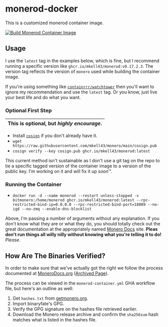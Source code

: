 # monerod-docker

This is a customized monerod container image.

[![Build Monerod Container Image](https://github.com/mkell43/monero/actions/workflows/monerod-container.yml/badge.svg)](https://github.com/mkell43/monero/actions/workflows/monerod-container.yml)

## Usage

I use the `latest` tag in the examples below, which is fine, but I recommend running a specific version like `ghcr.io/mkell43/monerod:v0.17.2.3`. The version tag reflects the version of `monero` used while building the container image.

If you're using something like [`containrrr/watchtower`](https://github.com/containrrr/watchtower/) then you'll want to ignore my recommendation and use the `latest` tag. Or you know, just live your best life and do what you want.

### Optional First Step

| This is optional, but _highly encourage_. |
| ----------------------------------------- |


- Install [`cosign`](https://github.com/sigstore/cosign) if you don't already have it.
- `wget https://raw.githubusercontent.com/mkell43/monero/main/cosign.pub`
- `cosign verify --key cosign.pub ghcr.io/mkell43/monerod:latest`

This current method isn't sustainable as I don't use a git tag on the repo to tie a specific tagged version of the container image to a version of the public key. I'm working on it and will fix it up *soon*™.

### Running the Container

- `docker run -d --name monerod --restart unless-stopped -v bitmonero:/home/monerod ghcr.io/mkell43/monerod:latest --rpc-restricted-bind-ip=0.0.0.0 --rpc-restricted-bind-port=18089 --no-igd --no-zmq --enable-dns-blocklist`

Above, I'm passing a number of arguments without any explanation. If you don't know what they are or what they do, you should totally check out the great documentation at the appropriately named [Monero Docs](https://monerodocs.org/interacting/monerod-reference/) site. **Pleas don't run things all willy nilly without knowing what you're telling it to do!** _Please._

## How Are The Binaries Verified?

In order to make sure that we've actually got the right we follow the process documented at [MoneroDocs.org](https://monerodocs.org/interacting/verify-monero-binaries/) ([Archived Page](https://web.archive.org/web/20211121195837/https://monerodocs.org/interacting/verify-monero-binaries/#verify-monero-binaries)).

The process can be viewed in the `monerod-container.yml` GHA workflow file, but here's an outline as well:

1. Get `hashes.txt` from [getmonero.org](https://www.getmonero.org/downloads/hashes.txt).
2. Import binaryfate's GPG.
3. Verify the GPG signature on the hashes file retrieved earlier.
4. Download the Monero release archive and confirm the `sha256sum` hash matches what is listed in the hashes file.
